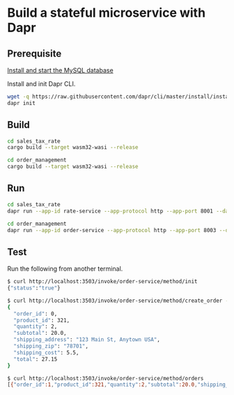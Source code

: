 # Build a stateful microservice with Dapr

## Prerequisite

[Install and start the MySQL database](https://dev.mysql.com/doc/mysql-installation-excerpt/8.0/en/)

Install and init Dapr CLI.

```bash
wget -q https://raw.githubusercontent.com/dapr/cli/master/install/install.sh -O - | /bin/bash
dapr init
```

## Build

```bash
cd sales_tax_rate
cargo build --target wasm32-wasi --release

cd order_management
cargo build --target wasm32-wasi --release
```

## Run

```bash
cd sales_tax_rate
dapr run --app-id rate-service --app-protocol http --app-port 8001 --dapr-http-port 3501 --components-path ../config --log-level debug wasmedge target/wasm32-wasi/release/sales_tax_rate_lookup.wasm

cd order_management
dapr run --app-id order-service --app-protocol http --app-port 8003 --dapr-http-port 3503 --components-path ../config --log-level debug wasmedge target/wasm32-wasi/release/order_management.wasm
```

## Test

Run the following from another terminal.

```bash
$ curl http://localhost:3503/invoke/order-service/method/init
{"status":"true"}

$ curl http://localhost:3503/invoke/order-service/method/create_order -X POST -d @order.json
{
  "order_id": 0,
  "product_id": 321,
  "quantity": 2,
  "subtotal": 20.0,
  "shipping_address": "123 Main St, Anytown USA",
  "shipping_zip": "78701",
  "shipping_cost": 5.5,
  "total": 27.15
}

$ curl http://localhost:3503/invoke/order-service/method/orders
[{"order_id":1,"product_id":321,"quantity":2,"subtotal":20.0,"shipping_address":"123 Main St, Anytown USA","shipping_zip":"78701","shipping_cost":5.5,"total":27.15}]
```
